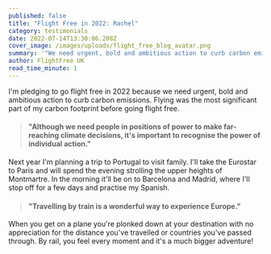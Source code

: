 ```yaml
---
published: false
title: "Flight Free in 2022: Rachel"
category: testimonials
date: 2022-07-14T13:30:06.208Z
cover_image: /images/uploads/flight_free_blog_avatar.png
summary: '"We need urgent, bold and ambitious action to curb carbon emissions."'
author: FlightFree UK
read_time_minute: 1
---
```

<!--StartFragment-->

I'm pledging to go flight free in 2022 because we need urgent, bold and ambitious action to curb carbon emissions. Flying was the most significant part of my carbon footprint before going flight free. 

> #### "Although we need people in positions of power to make far-reaching climate decisions, it's important to recognise the power of individual action."

Next year I'm planning a trip to Portugal to visit family. I'll take the Eurostar to Paris and will spend the evening strolling the upper heights of Montmartre. In the morning it'll be on to Barcelona and Madrid, where I'll stop off for a few days and practise my Spanish. 

> #### "Travelling by train is a wonderful way to experience Europe." 

When you get on a plane you're plonked down at your destination with no appreciation for the distance you've travelled or countries you've passed through. By rail, you feel every moment and it's a much bigger adventure!

<!--EndFragment-->